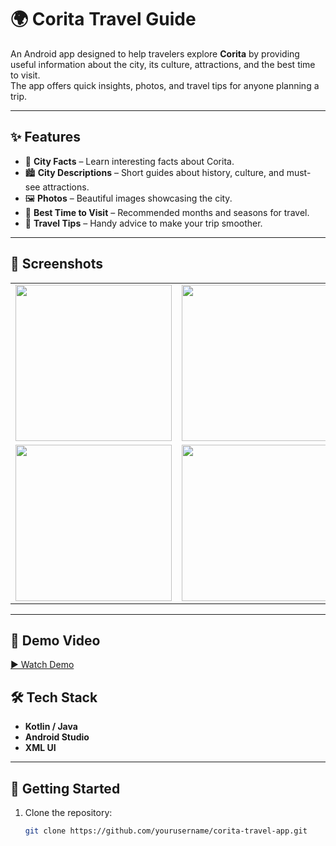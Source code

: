 # 🌍 Corita Travel Guide

An Android app designed to help travelers explore **Corita** by providing useful information about the city, its culture, attractions, and the best time to visit.  
The app offers quick insights, photos, and travel tips for anyone planning a trip.  

---

## ✨ Features
- 📖 **City Facts** – Learn interesting facts about Corita.  
- 🏙️ **City Descriptions** – Short guides about history, culture, and must-see attractions.  
- 🖼️ **Photos** – Beautiful images showcasing the city.  
- 📅 **Best Time to Visit** – Recommended months and seasons for travel.  
- 📌 **Travel Tips** – Handy advice to make your trip smoother.  

---
## 📱 Screenshots

<table>
  <tr>
    <td><img src="https://github.com/user-attachments/assets/e4dc9301-dbfe-4147-827c-5268ede0d055" width="250"/></td>
    <td><img src="https://github.com/user-attachments/assets/020a0ea0-becc-463e-99e6-eb4484cd2df2" width="250"/></td>
  </tr>
  <tr>
    <td><img src="https://github.com/user-attachments/assets/a663a400-52b2-4a9a-b696-18b36fb9b3c1" width="250"/></td>
    <td><img src="https://github.com/user-attachments/assets/10f439ea-b0fa-473b-ac4f-e3506a1446b0" width="250"/></td>
  </tr>
</table>


---
## 🎥 Demo Video
[▶️ Watch Demo](https://youtu.be/eNMlbYTfSmI)

## 🛠️ Tech Stack
- **Kotlin / Java**  
- **Android Studio**  
- **XML UI**  

---

## 🚀 Getting Started
1. Clone the repository:  
   ```bash
   git clone https://github.com/yourusername/corita-travel-app.git
